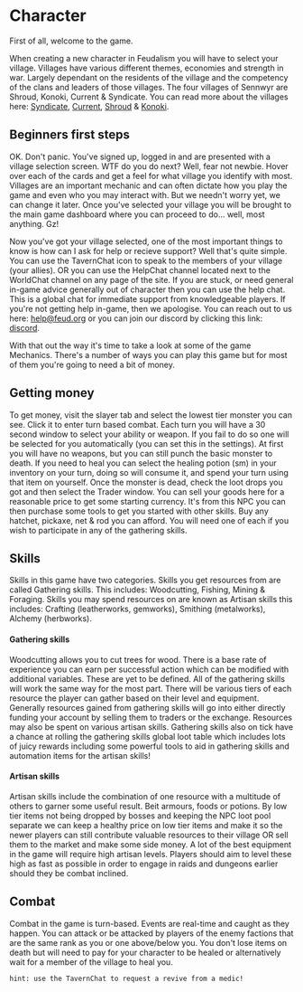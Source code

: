 # Character

First of all, welcome to the game.

When creating a new character in Feudalism you will have to select your village. 
Villages have various different themes, economies and strength in war. Largely dependant on the residents of the village and the competency of the clans and leaders of those villages. The four villages of Sennwyr are Shroud, Konoki, Current & Syndicate. You can read more about the villages here: [Syndicate](../World/Syndicate.md), [Current](../World/Current.md), [Shroud](../World/Shroud.md) & [Konoki](../World/Konoki.md).

## Beginners first steps

OK. Don't panic. You've signed up, logged in and are presented with a village selection screen. WTF do you do next? Well, fear not newbie. Hover over each of the cards and get a feel for what village you identify with most. Villages are an important mechanic and can often dictate how you play the game and even who you may interact with. But we needn't worry yet, we can change it later. Once you've selected your village you will be brought to the main game dashboard where you can proceed to do... well, most anything. Gz!

Now you've got your village selected, one of the most important things to know is how can I ask for help or recieve support? Well that's quite simple. You can use the TavernChat icon to speak to the members of your village (your allies). OR you can use the HelpChat channel located next to the WorldChat channel on any page of the site. If you are stuck, or need general in-game advice generally out of character then you can use the help chat. This is a global chat for immediate support from knowledgeable players. If you're not getting help in-game, then we apologise. You can reach out to us here: help@feud.org or you can join our discord by clicking this link: [discord](https://discord.gg/VMteEDpp).

With that out the way it's time to take a look at some of the game Mechanics. There's a number of ways you can play this game but for most of them you're going to need a bit of money.

## Getting money

To get money, visit the slayer tab and select the lowest tier monster you can see. Click it to enter turn based combat. Each turn you will have a 30 second window to select your ability or weapon. If you fail to do so one will be selected for you automatically (you can set this in the settings). At first you will have no weapons, but you can still punch the basic monster to death. If you need to heal you can select the healing potion (sm) in your inventory on your turn, doing so will consume it, and spend your turn using that item on yourself. Once the monster is dead, check the loot drops you got and then select the Trader window. You can sell your goods here for a reasonable price to get some starting currency. It's from this NPC you can then purchase some tools to get you started with other skills. Buy any hatchet, pickaxe, net & rod you can afford. You will need one of each if you wish to participate in any of the gathering skills. 

## Skills

Skills in this game have two categories. Skills you get resources from are called Gathering skills. This includes: Woodcutting, Fishing, Mining & Foraging. Skills you may spend resources on are known as Artisan skills this includes: Crafting (leatherworks, gemworks), Smithing (metalworks), Alchemy (herbworks). 

#### Gathering skills

Woodcutting allows you to cut trees for wood. There is a base rate of experience you can earn per successful action which can be modified with additional variables. These are yet to be defined. 
All of the gathering skills will work the same way for the most part. There will be various tiers of each resource the player can gather based on their level and equipment. 
Generally resources gained from gathering skills will go into either directly funding your account by selling them to traders or the exchange. Resources may also be spent on various artisan skills.
Gathering skills also on tick have a chance at rolling the gathering skills global loot table which includes lots of juicy rewards including some powerful tools to aid in gathering skills and automation items for the artisan skills!

#### Artisan skills

Artisan skills include the combination of one resource with a multitude of others to garner some useful result. Beit armours, foods or potions. By low tier items not being dropped by bosses and keeping the NPC loot pool separate we can keep a healthy price on low tier items and make it so the newer players can still contribute valuable resources to their village OR sell them to the market and make some side money. 
A lot of the best equipment in the game will require high artisan levels. Players should aim to level these high as fast as possible in order to engage in raids and dungeons earlier should they be combat inclined.

## Combat

Combat in the game is turn-based. Events are real-time and caught as they happen. You can attack or be attacked by players of the enemy factions that are the same rank as you or one above/below you. You don't lose items on death but will need to pay for your character to be healed or alternatively wait for a member of the village to heal you.

    hint: use the TavernChat to request a revive from a medic!